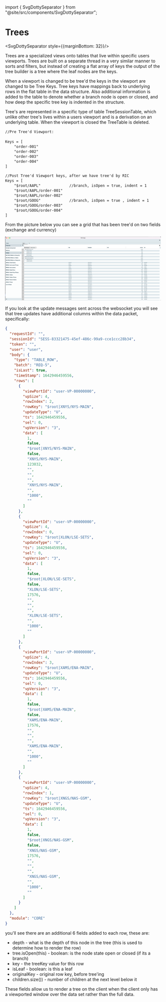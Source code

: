 import { SvgDottySeparator } from "@site/src/components/SvgDottySeparator";

# Trees

<SvgDottySeparator style={{marginBottom: 32}}/>

Trees are a specialized views onto tables that live within specific users viewports. Trees are built on a separate thread
in a very similar manner to sorts and filters, but instead of creating a flat array of keys the output of the tree builder
is a tree where the leaf nodes are the keys.

When a viewport is changed to be tree'd the keys in the viewport are changed to be Tree Keys. Tree keys have mappings back to underlying rows
in the flat table in the data structure.
Also additional information is added to the table to denote whether a branch node is open or closed,
and how deep the specific tree key is indented in the structure.

Tree's are represented in a specific type of table TreeSessionTable, which unlike other tree's lives within a users viewport
and is a derivation on an underlying table. When the viewport is closed the TreeTable is deleted.

```
//Pre Tree'd Viewport:

Keys = [
    "order-001"
    "order-002"
    "order-003"
    "order-004"
]
```

```
//Post Tree'd Viewport keys, after we have tree'd by RIC
Keys = [
    "$root/AAPL"             //branch, isOpen = true, indent = 1
    "$root/AAPL/order-001"
    "$root/AAPL/order-002"
    "$root/GOOG"             //branch, isOpen = true , indent = 1
    "$root/GOOG/order-003"
    "$root/GOOG/order-004"
]
```

From the picture below you can see a grid that has been tree'd on two fields (exchange and currency)

![Trees](treed-instruments.png)

If you look at the update messages sent across the websocket you will see that tree updates have additional columns within the data packet, specifically:

```json
{
  "requestId": "",
  "sessionId": "SESS-83321475-45ef-486c-99a9-cce1ccc28b34",
  "token": "",
  "user": "user",
  "body": {
    "type": "TABLE_ROW",
    "batch": "REQ-5",
    "isLast": true,
    "timeStamp": 1642946459556,
    "rows": [
      {
        "viewPortId": "user-VP-00000000",
        "vpSize": 4,
        "rowIndex": 2,
        "rowKey": "$root|XNYS/NYS-MAIN",
        "updateType": "U",
        "ts": 1642946459556,
        "sel": 0,
        "vpVersion": "3",
        "data": [
          1,
          false,
          "$root|XNYS/NYS-MAIN",
          false,
          "XNYS/NYS-MAIN",
          123032,
          "",
          "",
          "",
          "XNYS/NYS-MAIN",
          "",
          "1000",
          ""
        ]
      },
      {
        "viewPortId": "user-VP-00000000",
        "vpSize": 4,
        "rowIndex": 0,
        "rowKey": "$root|XLON/LSE-SETS",
        "updateType": "U",
        "ts": 1642946459556,
        "sel": 0,
        "vpVersion": "3",
        "data": [
          1,
          false,
          "$root|XLON/LSE-SETS",
          false,
          "XLON/LSE-SETS",
          17576,
          "",
          "",
          "",
          "XLON/LSE-SETS",
          "",
          "1000",
          ""
        ]
      },
      {
        "viewPortId": "user-VP-00000000",
        "vpSize": 4,
        "rowIndex": 3,
        "rowKey": "$root|XAMS/ENA-MAIN",
        "updateType": "U",
        "ts": 1642946459556,
        "sel": 0,
        "vpVersion": "3",
        "data": [
          1,
          false,
          "$root|XAMS/ENA-MAIN",
          false,
          "XAMS/ENA-MAIN",
          17576,
          "",
          "",
          "",
          "XAMS/ENA-MAIN",
          "",
          "1000",
          ""
        ]
      },
      {
        "viewPortId": "user-VP-00000000",
        "vpSize": 4,
        "rowIndex": 1,
        "rowKey": "$root|XNGS/NAS-GSM",
        "updateType": "U",
        "ts": 1642946459556,
        "sel": 0,
        "vpVersion": "3",
        "data": [
          1,
          false,
          "$root|XNGS/NAS-GSM",
          false,
          "XNGS/NAS-GSM",
          17576,
          "",
          "",
          "",
          "XNGS/NAS-GSM",
          "",
          "1000",
          ""
        ]
      }
    ]
  },
  "module": "CORE"
}
```

you'll see there are an additional 6 fields added to each row, these are:

- depth - what is the depth of this node in the tree (this is used to determine how to render the row)
- tree.isOpen(this) - boolean: is the node state open or closed (if its a branch)
- key - the treeKey value for this row
- isLeaf - boolean: is this a leaf
- originalKey - original row key, before tree'ing
- children.size()) - number of children at the next level below it

These fields allow us to render a tree on the client when the client only has a viewported window over the data set rather
than the full data.
